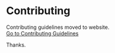 # Contributing

Contributing guidelines moved to website. <br>
[Go to Contributing Guidelines](https://the-xlang.github.io/website/pages/contributing.html)

Thanks.
